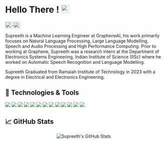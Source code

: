 # Hello There ! <img src="https://media.giphy.com/media/hvRJCLFzcasrR4ia7z/giphy.gif" width="25px">

<a href="https://www.kaggle.com/supreethrao">
  <img align="middle" alt="Supreeth's Kaggle" width="22px" src="https://storage.scolary.com/storage/file/public/71b68248-ba0a-4b26-b15f-0c77cdf341cd.svg" />
</a>
<a href="https://www.linkedin.com/in/supreeth-rao/">
  <img align="middle" alt="Supreeth's LinkedIN" width="22px" src="https://raw.githubusercontent.com/peterthehan/peterthehan/master/assets/linkedin.svg" />
</a>
  
  
Supreeth is a Machine Learning Engineer at GrapheneAI, his work primarily focuses on Natural Language Processing, Large Language Modelling, Speech and Audio Processing and High Performance Computing. Prior to working at Graphene, Supreeth was a research intern at the Department of Electronics Systems Engineering, Indian Institute of Science (IISc) where he worked on Automatic Speech Recognition and Language Modelling. 

Supreeth Graduated from Ramaiah Institute of Technology in 2023 with a degree in Electrical and Electronics Engineering.


## 🔧 Technologies & Tools

![](https://img.shields.io/badge/OS-MacOS-informational?style=flat&logo=macOS&&color=9566BF)
![](https://img.shields.io/badge/Editor-PyCharm-informational?style=flat&logo=PyCharm&color=9566BF)
![](https://img.shields.io/badge/Editor-Vim-informational?style=flat&logo=Vim&color=9566BF)
![](https://img.shields.io/badge/Code-Python-informational?style=flat&logo=python&color=9566BF)
![](https://img.shields.io/badge/Code-Java-informational?style=flat&logo=Java&color=9566BF)
![](https://img.shields.io/badge/Code-C-informational?style=flat&logo=C&color=9566BF)
![](https://img.shields.io/badge/Shell-Bash-informational?style=flat&logo=gnu-bash&color=9566BF)
![](https://img.shields.io/badge/Libraries-TensorFlow-informational?style=flat&logo=tensorflow&color=9566BF)
![](https://img.shields.io/badge/Libraries-PyTorch-informational?style=flat&logo=pytorch&color=9566BF)
![](https://img.shields.io/badge/Libraries-JAX-informational?style=flat&logo=JAX&color=9566BF)
![](https://img.shields.io/badge/Libraries-FLAX-informational?style=flat&logo=FLAX&color=9566BF)
![](https://img.shields.io/badge/Libraries-OpenCV-informational?style=flat&logo=opencv&color=9566BF)
![](https://img.shields.io/badge/Tools-Docker-informational?style=flat&logo=docker&color=9566BF)

## :chart_with_upwards_trend: GitHub Stats
<p align="center">
  <img src="https://github-readme-stats.vercel.app/api/top-langs/?username=SupreethRao99&count_private=true&exclude_repo=TensorFlow-in-Practice,Deep-Learning-Coursera,Kaggle&theme=nightowl&layout=compact&langs_count=8" alt="Supreeth's GitHub Stats" />
</p>



  
